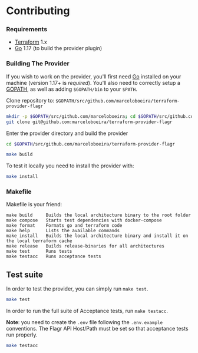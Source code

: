 # Contributing

### Requirements

-	[Terraform](https://www.terraform.io/downloads.html) 1.x
-	[Go](https://golang.org/doc/install) 1.17 (to build the provider plugin)

### Building The Provider

If you wish to work on the provider, you'll first need [Go](http://www.golang.org) installed on your machine (version 1.17+ is *required*). You'll also need to correctly setup a [GOPATH](http://golang.org/doc/code.html#GOPATH), as well as adding `$GOPATH/bin` to your `$PATH`.

Clone repository to: `$GOPATH/src/github.com/marceloboeira/terraform-provider-flagr`

```sh
mkdir -p $GOPATH/src/github.com/marceloboeira; cd $GOPATH/src/github.com/marceloboeira
git clone git@github.com:marceloboeira/terraform-provider-flagr
```

Enter the provider directory and build the provider

```sh
cd $GOPATH/src/github.com/marceloboeira/terraform-provider-flagr

make build
```

To test it locally you need to install the provider with:

```sh
make install
```

### Makefile

Makefile is your friend:

```
make build     Builds the local architecture binary to the root folder
make compose   Starts test dependencies with docker-compose
make format    Formats go and terraform code
make help      Lists the available commands
make install   Builds the local architecture binary and install it on the local terraform cache
make release   Builds release-binaries for all architectures
make test      Runs tests
make testacc   Runs acceptance tests
```

## Test suite

In order to test the provider, you can simply run `make test`.

```sh
make test
```

In order to run the full suite of Acceptance tests, run `make testacc`.

**Note**: you need to create the `.env` file following the `.env.example` conventions. The Flagr API Host/Path must be set so that acceptance tests run properly.

```sh
make testacc
```
